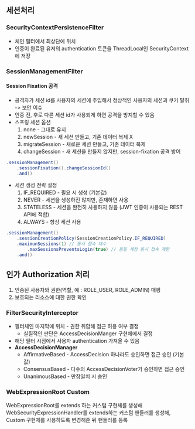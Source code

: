 ## 세션처리
### SecurityContextPersistenceFilter
- 체인 필터에서 최상단에 위치
- 인증이 완료된 유저의 authentication 토큰을 ThreadLocal인 SecurityContext에 저장
### SessionManagementFilter
#### Session Fixation 공격
- 공격자가 세션 id를 사용자의 세션에 주입해서 정상적인 사용자의 세션과 쿠키 탈취 -> 보안 이슈
- 인증 전, 후로 다른 세션 id가 사용되게 하면 공격을 방지할 수 있음
- 스프링 세션 옵션
  1. none - 그대로 유지
  2. newSession - 새 세션 만들고, 기존 데이터 복제 X
  3. migrateSession - 새로운 세션 만들고, 기존 데이터 복제
  4. changeSession - 새 세션을 만들지 않지만, session-fixation 공격 방어
```java
.sessionManagement()
	.sessionFixation().changeSessionId()
	.and()
```
- 세션 생성 전략 설정
  1. IF_REQUIRED - 필요 시 생성 (기본값)
  2. NEVER - 세션을 생성하진 않지만, 존재하면 사용
  3. STATELESS - 세션을 완전히 사용하지 않음 (JWT 인증이 사용되는 REST API에 적합)
  4. ALWAYS - 항상 세션 사용
```java
.sessionManagement()
	.sessionCreationPolicy(SessionCreationPolicy.IF_REQUIRED)
	.maximunSessions(1) // 동시 접속 대수
		.maxSessionsPreventsLogin(true) // 동일 계정 동시 접속 제한
	.and()
```
## 인가 Authorization 처리
1. 인증된 사용자와 권한(역할, 예 : ROLE_USER, ROLE_ADMIN) 매핑
2. 보호되는 리소스에 대한 권한 확인
### FilterSecurityInterceptor
- 필터체인 마지막에 위치 - 권한 취합해 접근 허용 여부 결정
  - 실질적인 판단은 AccessDecisionManger 구현체에서 결정
- 해당 필터 시점에서 사용자 authentication 가져올 수 있음
- **AccessDecisionManager**
  - AffirmativeBased - AccessDecision 하나라도 승인하면 접근 승인 (기본값)
  - ConsensusBased - 다수의 AccessDecisionVoter가 승인하면 접근 승인
  - UnanimousBased - 만장일치 시  승인
### WebExpressionRoot Custom
WebExpressionRoot를 extends 하는 커스텀 구현체를 생성해
WebSecurityExpressionHandler를 extends하는 커스텀 핸들러를 생성해, 
Custom 구현체를 사용하도록 변경해준 뒤 핸들러를 등록